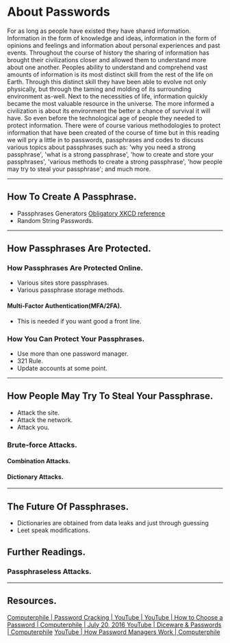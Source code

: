 About Passwords
=

For as long as people have existed they have shared information. Information in the form of knowledge and ideas, information in the form of opinions and feelings and information about personal experiences and past events. Throughout the course of history the sharing of information has brought their civilizations closer and allowed them to understand more about one another. Peoples ability to understand and comprehend vast amounts of information is its most distinct skill from the rest of the life on Earth. Through this distinct skill they have been able to evolve not only physically, but through the taming and molding of its surrounding environment as-well. Next to the necessities of life, information quickly became the most valuable resource in the universe. The more informed a civilization is about its environment the better a chance of survival it will have. So even before the technological age of people they needed to protect information. There were of course various methodologies to protect information that have been created of the course of time but in this reading we will pry a little in to passwords, passphrases and codes to discuss various topics about passphrases such as: 'why you need a strong passphrase', 'what is a strong passphrase', 'how to create and store your passphrases', 'various methods to create a strong passphrase', 'how people may try to steal your passphrase'; and much more.

---

## How To Create A Passphrase.

- Passphrases Generators [Obligatory XKCD reference](https://xkcd.com/936/)
- Random String Passwords.

---

## How Passphrases Are Protected.

### How Passphrases Are Protected Online.

- Various sites store passphrases.
- Various passphrase storage methods.

#### Multi-Factor Authentication(MFA/2FA).

- This is needed if you want good a front line.

### How You Can Protect Your Passphrases.

- Use more than one password manager.
- 321 Rule.
- Update accounts at some point.

---

## How People May Try To Steal Your Passphrase.

- Attack the site.
- Attack the network.
- Attack you.

### Brute-force Attacks.

#### Combination Attacks.

#### Dictionary Attacks.

---

## The Future Of Passphrases.

- Dictionaries are obtained from data leaks and just through guessing
- Leet speak  modifications.

## Further Readings.

### Passphraseless Attacks.

---

## Resources.

[ Computerphile  | Password Cracking | YouTube | ](https://www.youtube.com/watch?v=7U-RbOKanYs&t=927s)
[YouTube | How to Choose a Password | Computerphile | July 20, 2016 ](https://www.youtube.com/watch?v=3NjQ9b3pgIg)
[ YouTube | Diceware & Passwords | Computerphile](https://www.youtube.com/watch?v=Pe_3cFuSw1E&t=478s)
[YouTube | How Password Managers Work | Computerphile](https://www.youtube.com/watch?v=w68BBPDAWr8&t=477s)
